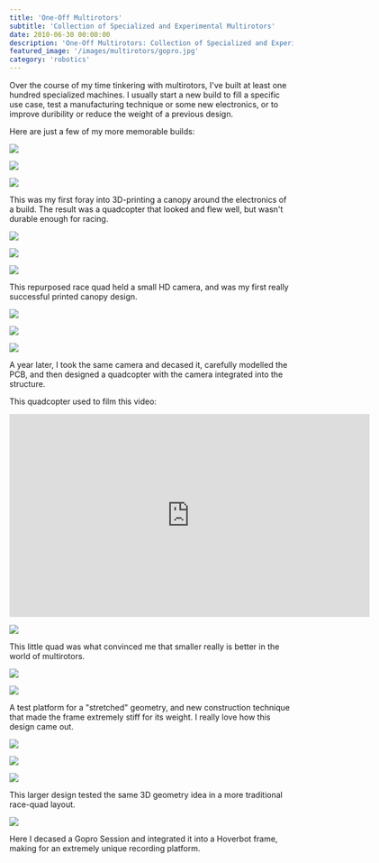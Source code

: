 ```yaml
---
title: 'One-Off Multirotors'
subtitle: 'Collection of Specialized and Experimental Multirotors'
date: 2010-06-30 00:00:00
description: 'One-Off Multirotors: Collection of Specialized and Experimental Multirotors'
featured_image: '/images/multirotors/gopro.jpg'
category: 'robotics'
---
```


Over the course of my time tinkering with multirotors, I've built at least one hundred specialized machines. I usually start a new build to fill a specific use case, test a manufacturing technique or some new electronics, or to improve duribility or reduce the weight of a previous design.

Here are just a few of my more memorable builds:

![](/images/multirotors/canopy_1.jpg)

![](/images/multirotors/canopy_2.jpg)

![](/images/multirotors/canopy_3.jpg)

This was my first foray into 3D-printing a canopy around the electronics of a build. The result was a quadcopter that looked and flew well, but wasn't durable enough for racing. 

![](/images/multirotors/shrike_1.jpg)

![](/images/multirotors/shrike_3.jpg)

![](/images/multirotors/shrike_2.jpg)

This repurposed race quad held a small HD camera, and was my first really successful printed canopy design. 

![](/images/multirotors/hdbot_1.jpg)

![](/images/multirotors/hdbot_2.jpg)

![](/images/multirotors/hdbot_3.jpg)

A year later, I took the same camera and decased it, carefully modelled the PCB, and then designed a quadcopter with the camera integrated into the structure.

This quadcopter used to film this video:

<iframe width="640" height="360" src="https://www.youtube.com/embed/Dia9uFx-PLY" frameborder="0" allow="accelerometer; autoplay; encrypted-media; gyroscope; picture-in-picture" allowfullscreen></iframe>

![](/images/multirotors/tiny_1.jpg)

This little quad was what convinced me that smaller really is better in the world of multirotors.

![](/images/multirotors/stretch_1.jpg)

![](/images/multirotors/stretch_2.jpg)

A test platform for a "stretched" geometry, and new construction technique that made the frame extremely stiff for its weight. I really love how this design came out.

![](/images/multirotors/3dframe_1.jpg)

![](/images/multirotors/3dframe_2.jpg)

![](/images/multirotors/3dframe_3.jpg)

This larger design tested the same 3D geometry idea in a more traditional race-quad layout.

![](/images/multirotors/gopro.jpg)

Here I decased a Gopro Session and integrated it into a Hoverbot frame, making for an extremely unique recording platform.